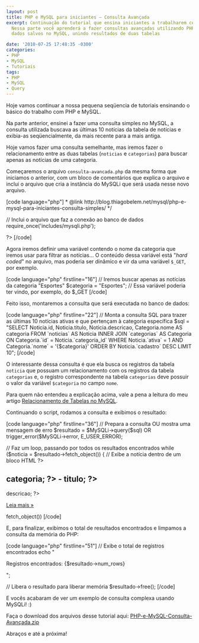 ```yaml
---
layout: post
title: PHP e MySQL para iniciantes – Consulta Avançada
excerpt: Continuação do tutorial que ensina iniciantes a trabalharem com PHP e MySQL.
  Nessa parte você aprenderá a fazer consultas avançadas utilizando PHP para acessar
  dados salvos no MySQL, unindo resultados de duas tabelas

date: '2010-07-25 17:48:35 -0300'
categories:
- PHP
- MySQL
- Tutoriais
tags:
- PHP
- MySQL
- Query
---
```

<p>Hoje vamos continuar a nossa pequena seqüencia de tutoriais ensinando o básico do trabalho com PHP e MySQL.</p>
<p>Na parte anterior, ensinei a fazer uma consulta simples no MySQL, a consulta utilizada buscava as últimas 10 notícias da tabela de notícias e exibia-as seqüencialmente, da mais recente para a mais antiga.</p>
<p>Hoje vamos fazer uma consulta semelhante, mas iremos fazer o relacionamento entre as duas tabelas (<code>noticias</code> e <code>categorias</code>) para buscar apenas as notícias de uma categoria.</p>
<p>Começaremos o arquivo <code>consulta-avancada.php</code> da mesma forma que iniciamos o anterior, com um bloco de comentários que explica o arquivo e inclui o arquivo que cria a instância do MySQLi que será usada nesse novo arquivo.</p>
<p>[code language="php"]
<?php
/**
 * PHP e MySQL para iniciantes
 *
 * Arquivo com um exemplo de consulta avançada ao banco de dados MySQL
 *
 * PHP 5+, MySQL 4.1+
 *
 * @author Thiago Belem <contato@thiagobelem.net>
 * @link http://blog.thiagobelem.net/mysql/php-e-mysql-para-iniciantes-consulta-simples/
 */</p>
<p>// Inclui o arquivo que faz a conexão ao banco de dados
require_once('includes/mysqli.php');</p>
<p>?>
[/code]</p>
<p>Agora iremos definir uma variável contendo o nome da categoria que iremos usar para filtrar as notícias... O conteúdo dessa variável está "<em>hard coded</em>" no arquivo, mas poderia ser dinâmico e vir da uma variável <code>$_GET</code>, por exemplo.</p>
<p>[code language="php" firstline="16"]
// Iremos buscar apenas as notícias da categoria "Esportes"
$categoria = "Esportes"; // Essa variável poderia ter vindo, por exemplo, do $_GET
[/code]</p>
<p>Feito isso, montaremos a consulta que será executada no banco de dados:</p>
<p>[code language="php" firstline="22"]
// Monta a consulta SQL para trazer as últimas 10 notícias ativas e que pertençam à categoria específica
$sql = "SELECT
			Noticia.id, Noticia.titulo, Noticia.descricao,
			Categoria.nome AS categoria
		FROM `noticias` AS Noticia
			INNER JOIN `categorias` AS Categoria
				ON Categoria.`id` = Noticia.`categoria_id`
		WHERE
			Noticia.`ativa` = 1
			AND
			Categoria.`nome` = '{$categoria}'
		ORDER BY Noticia.`cadastro` DESC
		LIMIT 10";
[/code]</p>
<p>O interessante dessa consulta é que ela busca os registros da tabela <code>noticia</code> que possuam um relacionamento com os registros da tabela <code>categorias</code> e, o registro correspondente na tabela <code>categorias</code> deve possuir o valor da variável <code>$categoria</code> no campo <code>nome</code>.</p>
<p>Para quem não entendeu a explicação acima, vale a pena a leitura do meu artigo <a title="Relacionamento de Tabelas no MySQL" href="http://blog.thiagobelem.net/mysql/relacionamento-de-tabelas-no-mysql/">Relacionamento de Tabelas no MySQL</a>.</p>
<p>Continuando o script, rodamos a consulta e exibimos o resultado:</p>
<p>[code language="php" firstline="36"]
// Prepara a consulta OU mostra uma mensagem de erro
$resultado = $MySQLi->query($sql) OR trigger_error($MySQLi->error, E_USER_ERROR);</p>
<p>// Faz um loop, passando por todos os resultados encontrados
while ($noticia = $resultado->fetch_object()) {
	// Exibe a notícia dentro de um bloco HTML
	?></p>
<p>	<h2><?php echo $noticia->categoria; ?> - <?php echo $noticia->titulo; ?></h2>
	<p><?php echo $noticia->descricao; ?></p>
	<p><a href="noticia.php?id=<?php echo $noticia->id; ?>" title="Continue lendo essa notícia">Leia mais &raquo;</a></p></p>
<p>	<?php
} // while ($noticia = $resultado->fetch_object())
[/code]</p>
<p>E, para finalizar, exibimos o total de resultados encontrados e limpamos a consulta da memória do PHP:</p>
<p>[code language="php" firstline="51"]
// Exibe o total de registros encontrados
echo "<p>Registros encontrados: {$resultado->num_rows}</p>";</p>
<p>// Libera o resultado para liberar memória
$resultado->free();
[/code]</p>
<p>E vocês acabaram de ver um exemplo de consulta complexa usando MySQLi! :)</p>
<p>Faça o download dos arquivos desse tutorial aqui: <a href="http://blog.thiagobelem.net/arquivos/2010/07/PHP-e-MySQL-Consulta-Avançada.zip">PHP-e-MySQL-Consulta-Avançada.zip</a></p>
<p>Abraços e até a próxima!</p>
